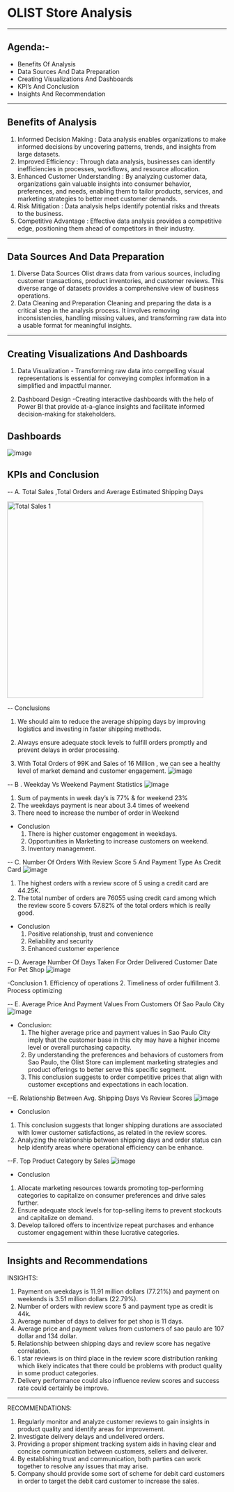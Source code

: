 # OLIST Store Analysis
--------------------------------------------------------------------------------------------

## Agenda:-
- Benefits Of Analysis
- Data Sources And Data Preparation
- Creating Visualizations And Dashboards
- KPI’s And Conclusion
- Insights And Recommendation
-------------------------------------------------------------------------------------------

## Benefits of Analysis
1. Informed Decision Making : Data analysis enables organizations to make informed decisions by uncovering patterns, trends, and insights from large datasets.
2. Improved Efficiency : Through data analysis, businesses can identify inefficiencies in processes, workflows, and resource allocation.
3. Enhanced Customer Understanding : By analyzing customer data, organizations gain valuable insights into consumer behavior, preferences, and needs, enabling them to tailor products, services, and marketing strategies to better meet customer demands.
4. Risk Mitigation : Data analysis helps identify potential risks and threats to the business.
5. Competitive Advantage : Effective data analysis provides a competitive edge, positioning them ahead of competitors in their industry.
--------------------------------------------------------------------------------------------

## Data Sources And Data Preparation
1. Diverse Data Sources
   Olist draws data from various sources, including customer transactions, product 
   inventories, and customer reviews. This diverse range of datasets provides a 
   comprehensive view of business operations.
2. Data Cleaning and Preparation
   Cleaning and preparing the data is a critical step in the analysis process. It involves 
   removing inconsistencies, handling missing values, and transforming raw data into a 
   usable format for meaningful insights.
--------------------------------------------------------------------------------------------

## Creating Visualizations And Dashboards
1. Data Visualization - Transforming raw data into compelling visual representations is essential for conveying complex information in a simplified and impactful manner. 

2. Dashboard Design -Creating interactive dashboards with the help of Power BI that provide at-a-glance insights and facilitate informed decision-making for stakeholders.

## Dashboards
![image](https://github.com/Rahul9549/OLIST-Store-Analysis-/assets/158488879/9d1d751f-fa51-4d20-aee2-874f8709fe75)

## KPIs and Conclusion
-- A. Total Sales ,Total Orders and Average Estimated Shipping Days
                   
<img width="450" alt="Total Sales 1" src="https://github.com/Rahul9549/OLIST-Store-Analysis-/assets/158488879/ebc2062c-6482-42af-a3cd-efa0bf0151eb">

-- Conclusions
1. We should aim to reduce the average shipping days by improving logistics and investing in faster shipping methods.

2. Always ensure adequate stock levels to fulfill orders promptly and prevent delays in order processing.

3. With Total Orders of 99K and Sales of 16 Million , we can see a healthy level of market demand and customer engagement.
![image](https://github.com/Rahul9549/OLIST-Store-Analysis-/assets/158488879/4d2d6e35-12b0-43ba-b19c-997f8aa629a8)
                 

-- B . Weekday Vs Weekend Payment Statistics
                     ![image](https://github.com/Rahul9549/OLIST-Store-Analysis-/assets/158488879/7ffb96b0-6ba5-40f6-9ff9-d6bab5a95e16)
  1. Sum of payments in week day’s is 77% & for weekend 23%
  2. The weekdays payment is near about 3.4 times of weekend
  3. There need to increase the number of order in Weekend

- Conclusion
  1. There is higher customer engagement in weekdays.
  2. Opportunities in Marketing to increase customers on weekend.
  3. Inventory management.

-- C. Number Of Orders With Review Score 5 And Payment Type As Credit Card
                           ![image](https://github.com/Rahul9549/OLIST-Store-Analysis-/assets/158488879/61c5d330-be47-46ee-968c-d117aa468190)

  1. The highest orders with a review score of 5 using a credit card are 44.25K.
  2. The total number of orders are 76055 using credit card among which the review score 5 
     covers 57.82% of the total orders which is really good.

- Conclusion
   1. Positive relationship, trust and convenience 
   2. Reliability and security 
   3. Enhanced customer experience

-- D. Average Number Of Days Taken For Order Delivered Customer Date For Pet Shop
                             ![image](https://github.com/Rahul9549/OLIST-Store-Analysis-/assets/158488879/a574165a-c79c-4082-bb16-d74a85272666)


 -Conclusion
    1. Efficiency of operations
    2. Timeliness of order fulfillment
    3. Process optimizing

-- E. Average Price And Payment Values From Customers Of Sao Paulo City
                            ![image](https://github.com/Rahul9549/OLIST-Store-Analysis-/assets/158488879/6ebc49e9-e92a-4513-b997-3d0ed852a21b)

- Conclusion:
   1. The higher average price and payment values in Sao Paulo City imply that the customer 
      base in this city may have a higher income level or overall purchasing capacity.
   2. By understanding the preferences and behaviors of customers from Sao Paulo, the Olist 
      Store can implement marketing strategies and product offerings to better serve this 
      specific segment.
   3. This conclusion suggests to order competitive prices that align with customer 
      exceptions and expectations in each location.

--E. Relationship Between  Avg. Shipping Days  Vs Review Scores
                            ![image](https://github.com/Rahul9549/OLIST-Store-Analysis-/assets/158488879/782d84eb-8cc1-441a-8634-5820b97686a0)
 
- Conclusion
1. This conclusion suggests that longer shipping durations are associated with lower customer satisfactions, as related in the review scores.
2. Analyzing the relationship between shipping days and order status can help identify areas where operational efficiency can be enhance.

  --F. Top Product Category by Sales
                             ![image](https://github.com/Rahul9549/OLIST-Store-Analysis-/assets/158488879/cd3b3ce1-6b16-4260-9db5-653b6e0daae1)
- Conclusion
1. Allocate marketing resources towards promoting top-performing categories to capitalize on 
   consumer preferences and drive sales further.
2. Ensure adequate stock levels for top-selling items to prevent stockouts and capitalize on demand.
3. Develop tailored offers to incentivize repeat purchases and enhance customer engagement within these lucrative categories.
--- ----------------------------------------------------------------------------------------
                           
## Insights and Recommendations
INSIGHTS:
1. Payment on weekdays is 11.91 million dollars (77.21%) and payment on weekends is 3.51 million dollars (22.79%).
2. Number of orders with review score 5 and payment type as credit is 44k.
3. Average  number of days to deliver for pet shop is 11 days.
4. Average price and payment values from customers of sao paulo are 107 dollar and 134 dollar.
5. Relationship between shipping days  and review score has negative correlation.
6. 1 star reviews is on third place in the review score distribution ranking which likely indicates that there could be problems with product quality in some product categories.
7. Delivery performance could also influence review scores and success rate could certainly be improve.
--------------------------------------------------------------------------------------------
RECOMMENDATIONS:
1. Regularly monitor and analyze customer reviews to gain insights in product quality and identify areas for improvement.
2. Investigate delivery delays and undelivered orders.
3. Providing a proper shipment tracking system aids in having clear and concise communication between customers, sellers and deliverer.
4. By establishing trust and communication, both parties can work together to resolve any issues that may arise.
5. Company should provide some sort of scheme for debit card customers in order to target the debit card customer to increase the sales.




                           

